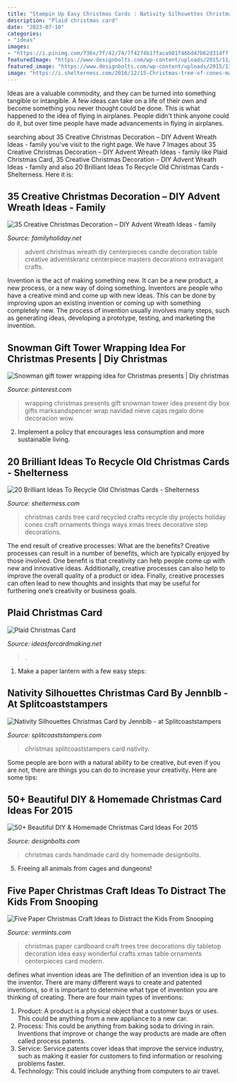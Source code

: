 ```yaml
---
title: "Stampin Up Easy Christmas Cards : Nativity Silhouettes Christmas Card By Jennblb"
description: "Plaid christmas card"
date: "2023-07-10"
categories:
- "ideas"
images:
- "https://i.pinimg.com/736x/7f/42/74/7f4274b17faca981f46bd47b62d314ff.jpg"
featuredImage: "https://www.designbolts.com/wp-content/uploads/2015/11/Beautiful-Handmade-Christmas-Cards-2015.jpg"
featured_image: "https://www.designbolts.com/wp-content/uploads/2015/11/Beautiful-Handmade-Christmas-Cards-2015.jpg"
image: "https://i.shelterness.com/2016/12/15-Christmas-tree-of-cones-made-of-Christmas-cards.jpg"
---
```



Ideas are a valuable commodity, and they can be turned into something tangible or intangible. A few ideas can take on a life of their own and become something you never thought could be done. This is what happened to the idea of flying in airplanes. People didn't think anyone could do it, but over time people have made advancements in flying in airplanes.

	

		
searching about 35 Creative Christmas Decoration – DIY Advent Wreath Ideas - family you've visit to the right page. We have 7 Images about 35 Creative Christmas Decoration – DIY Advent Wreath Ideas - family like Plaid Christmas Card, 35 Creative Christmas Decoration – DIY Advent Wreath Ideas - family and also 20 Brilliant Ideas To Recycle Old Christmas Cards - Shelterness. Here it is:
		
    
## 35 Creative Christmas Decoration – DIY Advent Wreath Ideas - Family

<img loading=lazy src="http://www.familyholiday.net/wp-content/uploads/2015/10/DIY-Advent-Wreath-Ideas-15.jpg" onerror="this.onerror=null;this.src='https://tse1.mm.bing.net/th?id=OIP.ExBJpmIyL1NoIinhnySORAHaJ4&amp;pid=15.1';" alt="35 Creative Christmas Decoration – DIY Advent Wreath Ideas - family">

_Source: familyholiday.net_

>advent christmas wreath diy centerpieces candle decoration table creative adventskranz centerpiece masters decorations extravagant crafts. 

	

Invention is the act of making something new. It can be a new product, a new process, or a new way of doing something. Inventors are people who have a creative mind and come up with new ideas. This can be done by improving upon an existing invention or coming up with something completely new. The process of invention usually involves many steps, such as generating ideas, developing a prototype, testing, and marketing the invention.

    
## Snowman Gift Tower Wrapping Idea For Christmas Presents | Diy Christmas

<img loading=lazy src="https://i.pinimg.com/736x/7f/42/74/7f4274b17faca981f46bd47b62d314ff.jpg" onerror="this.onerror=null;this.src='https://tse4.mm.bing.net/th?id=OIP.bASKk8TFE1sV1FfArUpt-gHaIX&amp;pid=15.1';" alt="Snowman gift tower wrapping idea for Christmas presents | Diy christmas">

_Source: pinterest.com_

>wrapping christmas presents gift snowman tower idea present diy box gifts marksandspencer wrap navidad nieve cajas regalo done decoracion wow. 

	

2. Implement a policy that encourages less consumption and more sustainable living. 

    
## 20 Brilliant Ideas To Recycle Old Christmas Cards - Shelterness

<img loading=lazy src="https://i.shelterness.com/2016/12/15-Christmas-tree-of-cones-made-of-Christmas-cards.jpg" onerror="this.onerror=null;this.src='https://tse1.mm.bing.net/th?id=OIP.psrE-tf9jUW-IYrQoZTUNgHaL2&amp;pid=15.1';" alt="20 Brilliant Ideas To Recycle Old Christmas Cards - Shelterness">

_Source: shelterness.com_

>christmas cards tree card recycled crafts recycle diy projects holiday cones craft ornaments things ways xmas trees decorative step decorations. 

	

The end result of creative processes: What are the benefits?
Creative processes can result in a number of benefits, which are typically enjoyed by those involved. One benefit is that creativity can help people come up with new and innovative ideas. Additionally, creative processes can also help to improve the overall quality of a product or idea. Finally, creative processes can often lead to new thoughts and insights that may be useful for furthering one’s creativity or business goals.

    
## Plaid Christmas Card

<img loading=lazy src="https://ideasforcardmaking.net/wp-content/uploads/2016/10/PlaidChristmas.jpg" onerror="this.onerror=null;this.src='https://tse4.mm.bing.net/th?id=OIP.44_gCWkrCktIXbwwhoxDZAHaJ4&amp;pid=15.1';" alt="Plaid Christmas Card">

_Source: ideasforcardmaking.net_

>. 

	

1. Make a paper lantern with a few easy steps:

    
## Nativity Silhouettes Christmas Card By Jennblb - At Splitcoaststampers

<img loading=lazy src="http://images.splitcoaststampers.com/data/gallery/500/2019/01/08/E1B45B63-674B-4026-8482-EBC845195811_by_Jennblb.jpeg" onerror="this.onerror=null;this.src='https://tse2.mm.bing.net/th?id=OIP.RBSIhIxaH0k2AWv-qoCP-QHaJ4&amp;pid=15.1';" alt="Nativity Silhouettes Christmas Card by Jennblb - at Splitcoaststampers">

_Source: splitcoaststampers.com_

>christmas splitcoaststampers card nativity. 

	

Some people are born with a natural ability to be creative, but even if you are not, there are things you can do to increase your creativity. Here are some tips:

    
## 50+ Beautiful DIY &amp; Homemade Christmas Card Ideas For 2015

<img loading=lazy src="https://www.designbolts.com/wp-content/uploads/2015/11/Beautiful-Handmade-Christmas-Cards-2015.jpg" onerror="this.onerror=null;this.src='https://tse4.mm.bing.net/th?id=OIP.d6vAXAFQaKu17ItPduS55wHaOG&amp;pid=15.1';" alt="50+ Beautiful DIY &amp; Homemade Christmas Card Ideas For 2015">

_Source: designbolts.com_

>christmas cards handmade card diy homemade designbolts. 

	

5. Freeing all animals from cages and dungeons!

    
## Five Paper Christmas Craft Ideas To Distract The Kids From Snooping

<img loading=lazy src="https://cdn1.bigcommerce.com/n-ou1isn/ibk3tn/product_images/uploaded_images/paper-christmas-trees.jpg" onerror="this.onerror=null;this.src='https://tse1.mm.bing.net/th?id=OIP.bchgTOJoFGallguaFhElAAHaKO&amp;pid=15.1';" alt="Five Paper Christmas Craft Ideas to Distract the Kids From Snooping">

_Source: vermints.com_

>christmas paper cardboard craft trees tree decorations diy tabletop decoration idea easy wonderful crafts xmas table ornaments centerpieces card modern. 

	

defines what invention ideas are
The definition of an invention idea is up to the inventor. 
There are many different ways to create and patented inventions, so it is important to determine what type of invention you are thinking of creating. There are four main types of inventions: 
1) Product: A product is a physical object that a customer buys or uses. This could be anything from a new appliance to a new car. 
2) Process: This could be anything from baking soda to driving in rain. Inventions that improve or change the way products are made are often called process patents. 
3) Service: Service patents cover ideas that improve the service industry, such as making it easier for customers to find information or resolving problems faster. 
4) Technology: This could include anything from computers to air travel.

